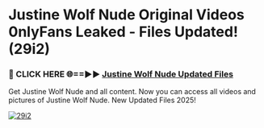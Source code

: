 # Justine Wolf Nude Original Videos 0nlyFans Leaked - Files Updated! (29i2)

<h3>🔴 CLICK HERE 🌐==►► <a href="https://tinyurl.com/ehrbuxhb" rel="nofollow">Justine Wolf Nude Updated Files</a></h3>

Get Justine Wolf Nude and all content. Now you can access all videos and pictures of Justine Wolf Nude. New Updated Files 2025!

[![29i2](https://i.imgur.com/lVYEuWS.gif)](https://tinyurl.com/ehrbuxhb)
